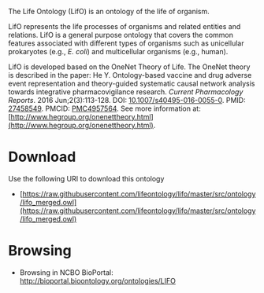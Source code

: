 The Life Ontology (LifO) is an ontology of the life of organism.

LifO represents the life processes of organisms and related entities and relations. LifO is a general purpose ontology that covers the common features associated with different types of organisms such as unicellular prokaryotes (e.g., <i>E. coli</i>) and multicellular organisms (e.g., human). 

LifO is developed based on the OneNet Theory of Life. The OneNet theory is described in the paper: He Y. Ontology-based vaccine and drug adverse event representation and theory-guided systematic causal network analysis towards integrative pharmacovigilance research. <i>Current Pharmacology Reports</i>. 2016 Jun;2(3):113-128. DOI: <a href="http://www.dx.doi.org/10.1007/s40495-016-0055-0">10.1007/s40495-016-0055-0</a>. PMID: <a href="https://www.ncbi.nlm.nih.gov/pubmed/?term=27458549">27458549</a>. PMCID: <a href="https://www.ncbi.nlm.nih.gov/pmc/articles/PMC4957564/">PMC4957564</a>. See more information at: [http://www.hegroup.org/onenettheory.html](http://www.hegroup.org/onenettheory.html).

# Download

Use the following URI to download this ontology

* [https://raw.githubusercontent.com/lifeontology/lifo/master/src/ontology/lifo_merged.owl](https://raw.githubusercontent.com/lifeontology/lifo/master/src/ontology/lifo_merged.owl)

# Browsing

* Browsing in NCBO BioPortal: http://bioportal.bioontology.org/ontologies/LIFO  
